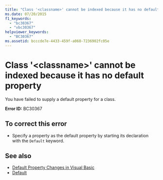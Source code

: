 ```yaml
---
title: "Class '<classname>' cannot be indexed because it has no default property"
ms.date: 07/20/2015
f1_keywords: 
  - "bc30367"
  - "vbc30367"
helpviewer_keywords: 
  - "BC30367"
ms.assetid: bcccde7e-4433-459f-a060-7236902fc05e
---
```

# Class '\<classname>' cannot be indexed because it has no default property
You have failed to supply a default property for a class.  
  
 **Error ID:** BC30367  
  
## To correct this error  
  
-   Specify a property as the default property by starting its declaration with the `Default` keyword.  
  
## See also
- [Default Property Changes in Visual Basic](https://msdn.microsoft.com/library/9b8cfad7-40ac-4b83-affb-1ff781755a4c)
- [Default](../../visual-basic/language-reference/modifiers/default.md)

